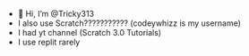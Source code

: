 - 👋 Hi, I’m @Tricky313
- I also use Scratch??????????? (codeywhizz is my username)
- I had yt channel (Scratch 3.0 Tutorials)
- I use replit rarely

<!---
Tricky313/Tricky313 is a ✨ special ✨ repository because its `README.md` (this file) appears on your GitHub profile.
You can click the Preview link to take a look at your changes.
--->
